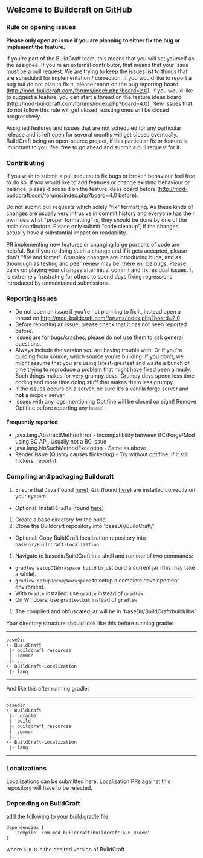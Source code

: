 ## Welcome to Buildcraft on GitHub

### Rule on opening issues
**Please only open an issue if you are planning to either fix the bug or implement the feature.**

If you're part of the BuildCraft team, this means that you will set yourself as the assignee. If you're an external contributor, that means that your issue must be a pull request. We are trying to keep the issues list to things that are scheduled for implementation / correction. If you would like to report a bug but do not plan to fix it, please report on the bug reporting board (http://mod-buildcraft.com/forums/index.php?board=2.0). If you would like to suggest a feature, you can start a thread on the feature ideas board (http://mod-buildcraft.com/forums/index.php?board=4.0). New issues that do not follow this rule will get closed, existing ones will be closed progressively.

Assigned features and issues that are not scheduled for any particular release and is left open for several months will get closed eventually. BuildCraft being an open-source project, if this particular fix or feature is important to you, feel free to go ahead and submit a pull request for it.

### Contributing
If you wish to submit a pull request to fix bugs or broken behaviour feel free to do so. If you would like to add 
features or change existing behaviour or balance, please discuss it on the feature ideas board before (http://mod-buildcraft.com/forums/index.php?board=4.0 before).

Do not submit pull requests which solely "fix" formatting. As these kinds of changes are usually very intrusive in commit history and everyone has their own idea what "proper formatting" is, they should be done by one of the main contributors. 
Please only submit "code cleanup", if the changes actually have a substantial impact on readability.

PR implementing new features or changing large portions of code are helpful. But if you're doing such a change and if it gets accepted, please don't "fire and forget". Complex changes are introducing bugs, and as thourough as testing and peer review may be, there will be bugs. Please carry on playing your changes after initial commit and fix residual issues. It is extremely frustrating for others to spend days fixing regressions introduced by unmaintained submissions.

### Reporting issues
* Do not open an issue if you're not planning to fix it, instead open a thread on http://mod-buildcraft.com/forums/index.php?board=2.0
* Before reporting an issue, please check that it has not been reported before.
* Issues are for bugs/crashes, please do not use them to ask general questions.
* Always include the version you are having trouble with. Or if you're building from source, which source you're building.
If you don't, we might assume that you are using latest-greatest and waste a bunch of time trying to reproduce 
a problem that might have fixed been already. Such things makes for very grumpy devs. Grumpy devs spend 
less time coding and more time doing stuff that makes them less grumpy.
* If the issues occurs on a server, be sure it's a vanilla forge server and <b>not</b> a mcpc+ server.
* Issues with any logs mentioning Optifine will be closed on sight! Remove Optifine before reporting any issue.

#### Frequently reported
* java.lang.AbstractMethodError - Incompatibility between BC/Forge/Mod using BC API. Usually not a BC issue
* java.lang.NoSuchMethodException - Same as above
* Render issue (Quarry causes flickering) - Try without optifine, if it still flickers, report it

### Compiling and packaging Buildcraft
1. Ensure that `Java` (found [here](http://www.oracle.com/technetwork/java/javase/downloads/jdk7-downloads-1880260.html)), `Git` (found [here](http://git-scm.com/)) are installed correctly on your system.
 * Optional: Install `Gradle` (found [here](http://www.gradle.org/downloads))
1. Create a base directory for the build
1. Clone the Buildcraft repository into 'baseDir/BuildCraft/'
 * Optional: Copy BuildCraft localization repository into `baseDir/BuildCraft-Localization`
1. Navigate to basedir/BuildCraft in a shell and run one of two commands:
 * `gradlew setupCIWorkspace build` to just build a current jar (this may take a while).
 * `gradlew setupDecompWorkspace` to setup a complete developement enviroment.
 * With `Gradle` installed: use `gradle` instead of `gradlew`
 * On Windows: use `gradlew.bat` instead of `gradlew`
1. The compiled and obfuscated jar will be in 'baseDir/BuildCraft/build/libs'

Your directory structure should look like this before running gradle:
***

    baseDir
    \- BuildCraft
     |- buildcraft_resources
     |- common
     |- ...
    \- BuildCraft-Localization
     |- lang

***

And like this after running gradle:
***

    basedir
    \- BuildCraft
     |- .gradle
     |- build
     |- buildcraft_resources
     |- common
     |- ...
    \- BuildCraft-Localization
     |- lang

***

### Localizations

Localizations can be submitted [here](https://github.com/BuildCraft/BuildCraft-Localization). Localization PRs against
this repository will have to be rejected.

### Depending on BuildCraft

add the following to your build.gradle file
```
dependencies {
    compile 'com.mod-buildcraft:buildcraft:6.0.8:dev'
}
```
where `6.0.8` is the desired version of BuildCraft
